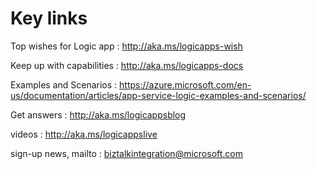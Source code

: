 # Key links

Top wishes for Logic app : http://aka.ms/logicapps-wish

Keep up with capabilities : http://aka.ms/logicapps-docs

Examples and Scenarios : https://azure.microsoft.com/en-us/documentation/articles/app-service-logic-examples-and-scenarios/

Get answers : http://aka.ms/logicappsblog

videos : http://aka.ms/logicappslive

sign-up news, mailto : biztalkintegration@microsoft.com

